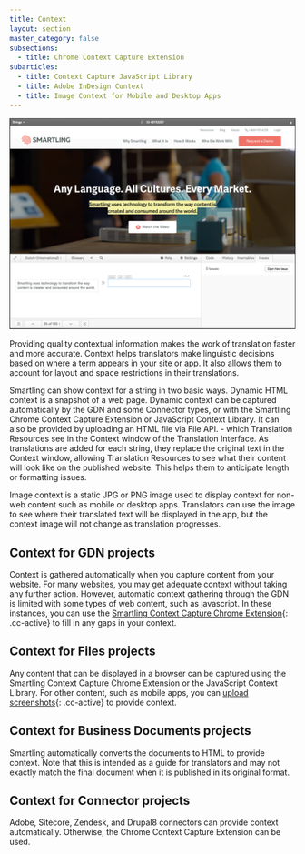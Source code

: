 ```yaml
---
title: Context
layout: section
master_category: false
subsections:
  - title: Chrome Context Capture Extension
subarticles:
  - title: Context Capture JavaScript Library
  - title: Adobe InDesign Context
  - title: Image Context for Mobile and Desktop Apps
---
```



![](/uploads/versions/smartling___translations_management---x----1178-869x---.png)

Providing quality contextual information makes the work of translation faster and more accurate. Context helps translators make linguistic decisions based on where a term appears in your site or app. It also allows them to account for layout and space restrictions in their translations.

Smartling can show context for a string in two basic ways. Dynamic HTML context is a snapshot of a web page. Dynamic context can be captured automatically by the GDN and some Connector types, or with the Smartling Chrome Context Capture Extension or JavaScript Context Library. It can also be provided by uploading an HTML file via File API.  - which Translation Resources see in the Context window of the Translation Interface. As translations are added for each string, they replace the original text in the Context window, allowing Translation Resources to see what their content will look like on the published website. This helps them to anticipate length or formatting issues.

Image context is a static JPG or PNG image used to display context for non-web content such as mobile or desktop apps. Translators can use the image to see where their translated text will be displayed in the app, but the context image will not change as translation progresses.

## Context for GDN projects

Context is gathered automatically when you capture content from your website. For many websites, you may get adequate context without taking any further action. However, automatic context gathering through the GDN is limited with some types of web content, such as javascript. In these instances, you can use the [Smartling Context Capture Chrome Extension](/knowledge-base/sections/chrome-context-capture-extension/){: .cc-active} to fill in any gaps in your context.

## Context for Files projects

Any content that can be displayed in a browser can be captured using the Smartling Context Capture Chrome Extension or the JavaScript Context Library. For other content, such as mobile apps, you can [upload screenshots](/knowledge-base/articles/adding-image-context-for-mobile-and-desktop-application-files/){: .cc-active} to provide context.

## Context for Business Documents projects

Smartling automatically converts the documents to HTML to provide context. Note that this is intended as a guide for translators and may not exactly match the final document when it is published in its original format.

## Context for Connector projects

Adobe, Sitecore, Zendesk, and Drupal8 connectors can provide context automatically. Otherwise, the Chrome Context Capture Extension can be used.